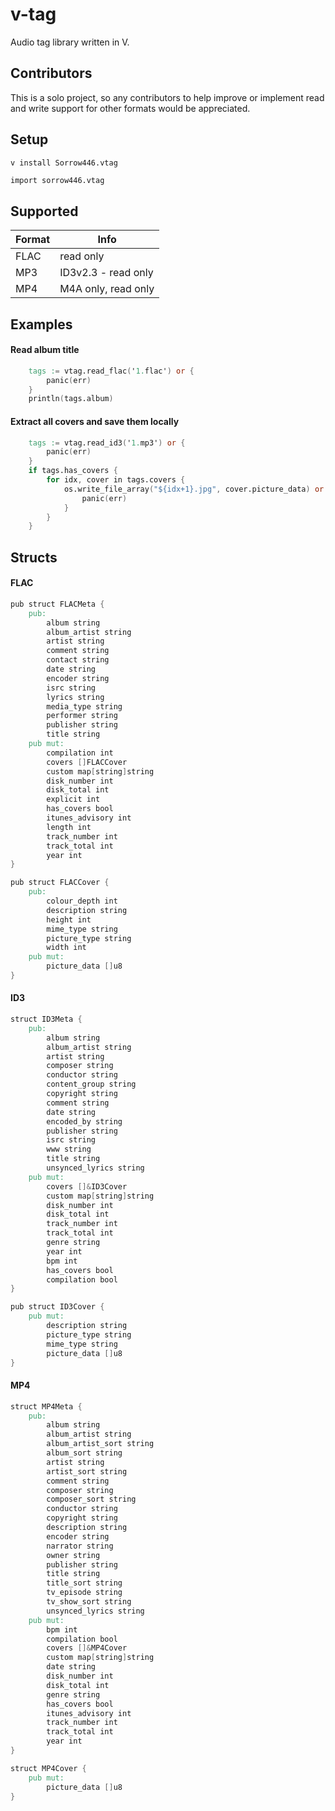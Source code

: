 # v-tag
Audio tag library written in V.

## Contributors
This is a solo project, so any contributors to help improve or implement read and write support for other formats would be appreciated. 

## Setup
`v install Sorrow446.vtag`
```v
import sorrow446.vtag
```

## Supported
|Format|Info|
| --- | --- |
|FLAC|read only
|MP3|ID3v2.3 - read only
|MP4|M4A only, read only

## Examples
#### Read album title
```v
	tags := vtag.read_flac('1.flac') or {
		panic(err)
	}
	println(tags.album)
```
#### Extract all covers and save them locally
```v
	tags := vtag.read_id3('1.mp3') or {
		panic(err)
	}
	if tags.has_covers {
		for idx, cover in tags.covers {
			os.write_file_array("${idx+1}.jpg", cover.picture_data) or {
				panic(err)
			}
		}
	}
```

## Structs
#### FLAC
```v
pub struct FLACMeta {
	pub:
		album string
		album_artist string
		artist string
		comment string
		contact string
		date string
		encoder string
		isrc string
		lyrics string
		media_type string
		performer string
		publisher string
		title string
	pub mut:
		compilation int
		covers []FLACCover
		custom map[string]string
		disk_number int
		disk_total int
		explicit int
		has_covers bool
		itunes_advisory int
		length int
		track_number int
		track_total int
		year int
}

pub struct FLACCover {
	pub:
		colour_depth int
		description string
		height int
		mime_type string
		picture_type string
		width int
	pub mut:
		picture_data []u8
}
```
#### ID3
```v
struct ID3Meta {
	pub:
		album string
		album_artist string
		artist string
		composer string
		conductor string
		content_group string
		copyright string
		comment string
		date string
		encoded_by string
		publisher string
		isrc string
		www string
		title string
		unsynced_lyrics string	
	pub mut:
		covers []&ID3Cover
		custom map[string]string
		disk_number int
		disk_total int
		track_number int
		track_total int
		genre string
		year int
		bpm int
		has_covers bool
		compilation bool
}

pub struct ID3Cover {
	pub mut:
		description string
		picture_type string
		mime_type string
		picture_data []u8
}
```
#### MP4
```v
struct MP4Meta {
	pub:
		album string
		album_artist string
		album_artist_sort string
		album_sort string
		artist string
		artist_sort string
		comment string
		composer string
		composer_sort string
		conductor string
		copyright string
		description string
		encoder string
		narrator string
		owner string
		publisher string
		title string
		title_sort string
		tv_episode string
		tv_show_sort string
		unsynced_lyrics string
	pub mut:
		bpm int
		compilation bool
		covers []&MP4Cover
		custom map[string]string
		date string
		disk_number int
		disk_total int
		genre string
		has_covers bool
		itunes_advisory int
		track_number int
		track_total int
		year int
}

struct MP4Cover {
	pub mut:
		picture_data []u8
}
```
